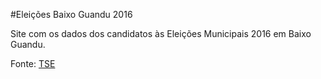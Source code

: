 #Eleições Baixo Guandu 2016
 
Site com os dados dos candidatos às Eleições Municipais 2016 em Baixo Guandu.
 
Fonte: [TSE](http://divulgacandcontas.tse.jus.br/divulga/#/municipios/2016/2/56154/cargos)
